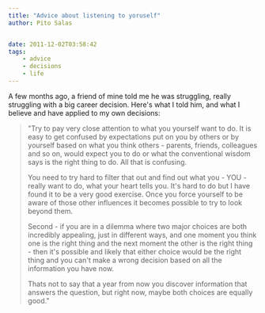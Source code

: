 ```yaml
---
title: "Advice about listening to yoruself"
author: Pito Salas


date: 2011-12-02T03:58:42
tags:
    - advice
    - decisions
    - life
---
```




A few months ago, a friend of mine told me he was struggling, really
struggling with a big career decision. Here's what I told him, and what I
believe and have applied to my own decisions:

> "Try to pay very close attention to what you yourself want to do. It is easy
> to get confused by expectations put on you by others or by yourself based on
> what you think others - parents, friends, colleagues and so on, would expect
> you to do or what the conventional wisdom says is the right thing to do. All
> that is confusing.
>
> You need to try hard to filter that out and find out what you - YOU - really
> want to do, what your heart tells you. It's hard to do but I have found it
> to be a very good exercise. Once you force yourself to be aware of those
> other influences it becomes possible to try to look beyond them.
>
> Second - if you are in a dilemma where two major choices are both incredibly
> appealing, just in different ways, and one moment you think one is the right
> thing and the next moment the other is the right thing - then it's possible
> and likely that either choice would be the right thing and you can't make a
> wrong decision based on all the information you have now.
>
> Thats not to say that a year from now you discover information that answers
> the question, but right now, maybe both choices are equally good."


